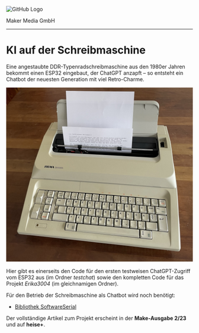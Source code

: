 ![GitHub Logo](http://www.heise.de/make/icons/make_logo.png)

Maker Media GmbH

***

# KI auf der Schreibmaschine

Eine angestaubte DDR-Typenradschreibmaschine aus den 1980er Jahren bekommt einen ESP32 eingebaut, der ChatGPT anzapft – so entsteht ein Chatbot der neuesten Generation mit viel Retro-Charme.

![Aufmacherbild aus dem Heft](./doc/Erika.jpeg)

Hier gibt es einerseits den Code für den ersten testweisen ChatGPT-Zugriff vom ESP32 aus (im Ordner _testchat_) sowie den kompletten Code für das Projekt _Erika3004_ (im gleichnamigen Ordner).

Für den Betrieb der Schreibmaschine als Chatbot wird noch benötigt: 

- [Bibliothek SoftwareSerial](https://github.com/plerup/espsoftwareserial)

Der vollständige Artikel zum Projekt erscheint in der **Make-Ausgabe 2/23** und auf **heise+**.

